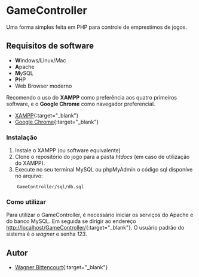 # GameController

Uma forma simples feita em PHP para controle de emprestimos de jogos.

## Requisitos de software

* **W**indows/**L**inux/*M*ac
* **A**pache
* **M**ySQL
* **P**HP
* Web Browser moderno

Recomendo o uso do **XAMPP** como preferência aos quatro primeiros software, e o **Google Chrome** como navegador preferencial.

* [XAMPP](https://www.apachefriends.org/){:target="_blank"} 
* [Google Chrome](https://www.google.com/chrome/){:target="_blank"}


### Instalação

1. Instale o XAMPP (ou software equivalente)
2. Clone o repositório do jogo para a pasta *htdocs* (em caso de utilização do XAMPP).
3. Execute no seu terminal MySQL ou phpMyAdmin o código sql disponíve no arquivo:
```
    GameController/sql/db.sql
```

### Como utilizar 

Para utilizar o GameController, é necessário iniciar os serviços do Apache e do banco MySQL. Em seguida se dirigir ao endereço [http://localhost/GameController/](http://localhost/GameController/){:target="_blank"}.
O usuário padrão do sistema é o *wagner* e senha *123*.

## Autor

* [Wagner Bittencourt](https://gitlab.com/wsbittencourt){:target="_blank"}
